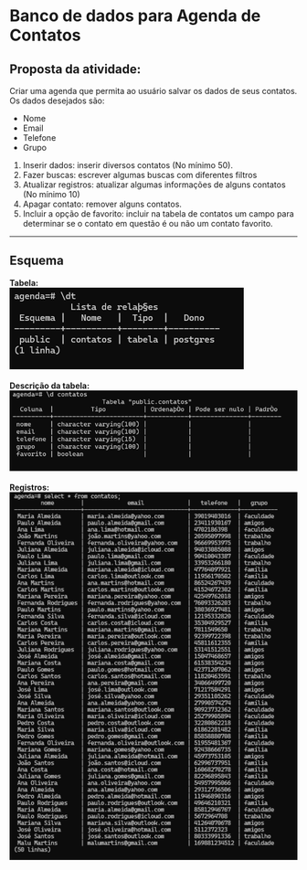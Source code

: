 <h1>Banco de dados para Agenda de Contatos</h1>

<h2>Proposta da atividade:</h2>
<p>Criar uma agenda que permita ao usuário salvar os dados de seus contatos. Os dados desejados são:</p>
<ul>
    <li>Nome</li>
    <li>Email</li>
    <li>Telefone</li>
    <li>Grupo</li>
</ul>

<ol>
  <li>Inserir dados: inserir diversos contatos (No mínimo 50).</li>
  <li>Fazer buscas: escrever algumas buscas com diferentes filtros</li>
  <li>Atualizar registros: atualizar algumas informações de alguns contatos (No mínimo 10)</li>
  <li>Apagar contato: remover alguns contatos.</li>
  <li>Incluir a opção de favorito: incluir na tabela de contatos um campo para determinar se o contato em questão é ou 
não um contato favorito. </li>
</ol>

<hr>

<h2>Esquema</h2>

<b>Tabela:</b>
<br>
<img src="./assets/tabela.png">
<br><br>
<b>Descrição da tabela:</b>
<br>
<img src="./assets/tabelaDesc.png">
<br><br>
<b>Registros:</b>
<br>
<img src="./assets/registros.png">
